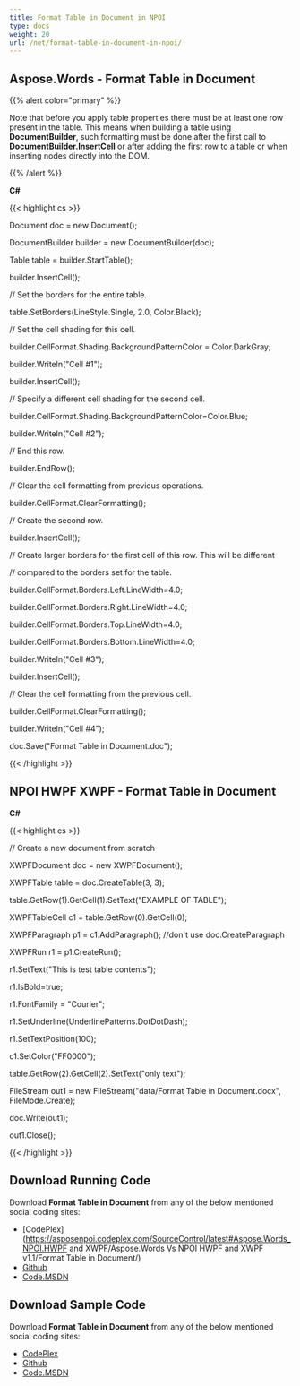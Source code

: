 ```yaml
---
title: Format Table in Document in NPOI
type: docs
weight: 20
url: /net/format-table-in-document-in-npoi/
---
```


## **Aspose.Words - Format Table in Document**
{{% alert color="primary" %}} 

Note that before you apply table properties there must be at least one row present in the table. This means when building a table using **DocumentBuilder**, such formatting must be done after the first call to **DocumentBuilder.InsertCell** or after adding the first row to a table or when inserting nodes directly into the DOM.

{{% /alert %}} 

**C#**

{{< highlight cs >}}

   Document doc = new Document();

  DocumentBuilder builder = new DocumentBuilder(doc);

  Table table = builder.StartTable();

  builder.InsertCell();

  // Set the borders for the entire table.

  table.SetBorders(LineStyle.Single, 2.0, Color.Black);

  // Set the cell shading for this cell.

  builder.CellFormat.Shading.BackgroundPatternColor = Color.DarkGray;

  builder.Writeln("Cell #1");

  builder.InsertCell();

  // Specify a different cell shading for the second cell.

  builder.CellFormat.Shading.BackgroundPatternColor=Color.Blue;

  builder.Writeln("Cell #2");

  // End this row.

  builder.EndRow();

  // Clear the cell formatting from previous operations.

  builder.CellFormat.ClearFormatting();

  // Create the second row.

  builder.InsertCell();

  // Create larger borders for the first cell of this row. This will be different

  // compared to the borders set for the table.

  builder.CellFormat.Borders.Left.LineWidth=4.0;

  builder.CellFormat.Borders.Right.LineWidth=4.0;

  builder.CellFormat.Borders.Top.LineWidth=4.0;

  builder.CellFormat.Borders.Bottom.LineWidth=4.0;

  builder.Writeln("Cell #3");

  builder.InsertCell();

  // Clear the cell formatting from the previous cell.

  builder.CellFormat.ClearFormatting();

  builder.Writeln("Cell #4");

  doc.Save("Format Table in Document.doc");


{{< /highlight >}}
## **NPOI HWPF XWPF - Format Table in Document**
**C#**

{{< highlight cs >}}

   // Create a new document from scratch

  XWPFDocument doc = new XWPFDocument();

  XWPFTable table = doc.CreateTable(3, 3);

  table.GetRow(1).GetCell(1).SetText("EXAMPLE OF TABLE");

  XWPFTableCell c1 = table.GetRow(0).GetCell(0);

  XWPFParagraph p1 = c1.AddParagraph();   //don't use doc.CreateParagraph

  XWPFRun r1 = p1.CreateRun();

  r1.SetText("This is test table contents");

  r1.IsBold=true;

  r1.FontFamily = "Courier";

  r1.SetUnderline(UnderlinePatterns.DotDotDash);

  r1.SetTextPosition(100);

  c1.SetColor("FF0000");


  table.GetRow(2).GetCell(2).SetText("only text");

  FileStream out1 = new FileStream("data/Format Table in Document.docx", FileMode.Create);

  doc.Write(out1);

  out1.Close();


{{< /highlight >}}
## **Download Running Code**
Download **Format Table in Document** from any of the below mentioned social coding sites:

- [CodePlex](https://asposenpoi.codeplex.com/SourceControl/latest#Aspose.Words_NPOI.HWPF and XWPF/Aspose.Words Vs NPOI HWPF and XWPF v1.1/Format Table in Document/)
- [Github](https://github.com/aspose-words/Aspose.Words-for-.NET/tree/master/Plugins/NPOI/Aspose.Words%20Vs%20NPOI%20HWPF%20and%20XWPF%20v1.1/Format%20Table%20in%20Document)
- [Code.MSDN](https://code.msdn.microsoft.com/AsposeWords-vs-NPOI-HWPF-1ac73164/view/SourceCode#content)
## **Download Sample Code**
Download **Format Table in Document** from any of the below mentioned social coding sites:

- [CodePlex](https://asposenpoi.codeplex.com/releases/view/617696)
- [Github](https://github.com/aspose-words/Aspose.Words-for-.NET/releases/tag/AsposeWordsVsNPOIHWPFandXWPF1.1)
- [Code.MSDN](https://code.msdn.microsoft.com/AsposeWords-vs-NPOI-HWPF-1ac73164/view/SourceCode#content)
